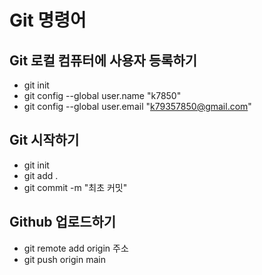 # Git 명령어

## Git 로컬 컴퓨터에 사용자 등록하기
- git init
- git config --global user.name "k7850"
- git config --global user.email "k79357850@gmail.com"

## Git 시작하기
- git init
- git add .
- git commit -m "최초 커밋"

## Github 업로드하기
- git remote add origin 주소
- git push origin main